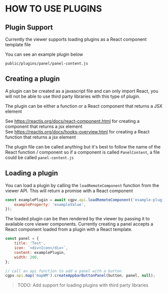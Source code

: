 # HOW TO USE PLUGINS

## Plugin Support

Currently the viewer supports loading plugins as a React component template file

You can see an example plugin below

`public/plugins/panel/panel-content.js`

## Creating a plugin

A plugin can be created as a javascript file and can only import React, you will not be able to use third party libraries with this type of plugin.

The plugin can be either a function or a React component that returns a JSX element

See https://reactjs.org/docs/react-component.html for creating a component that returns a jsx element<br/>
See https://reactjs.org/docs/hooks-overview.html for creating a React function that returns a jsx element

The plugin file can be called anything but it's best to follow the name of the React function / component so if a component is called `PanelContent`, a file could be called `panel-content.js`

## Loading a plugin

You can load a plugin by calling the `loadRemoteComponent` function from the viewer API. This will return a promise with a React component

```js
const examplePlugin = await cgpv.api.loadRemoteComponent('example-plugin.js', {
    exampleProperty: 'exampleValue',
});
```

The loaded plugin can be then rendered by the viewer by passing it to available core viewer components. Currently creating a panel accepts a React component loaded from a plugin with a React template.

```js
const panel = {
    title: 'Test',
    icon: `<div>Icon</div>`,
    content: examplePlugin,
    width: 200,
};

// call an api function to add a panel with a button
cgpv.api.map('mapWM').createAppbarButtonPanel(button, panel, null);
```

> TODO: Add support for loading plugins with third party libraries
